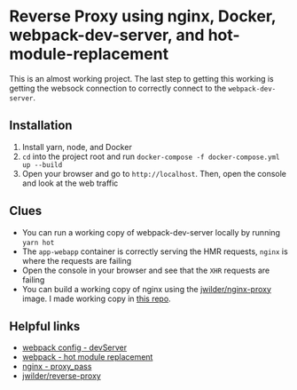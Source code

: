 # Reverse Proxy using nginx, Docker, webpack-dev-server, and hot-module-replacement

This is an almost working project. The last step to getting this working is getting the websock connection to correctly connect to the `webpack-dev-server`.

## Installation

1. Install yarn, node, and Docker
2. `cd` into the project root and run `docker-compose -f docker-compose.yml up --build`
3. Open your browser and go to `http://localhost`. Then, open the console and look at the web traffic

## Clues

* You can run a working copy of webpack-dev-server locally by running `yarn hot`
* The `app-webapp` container is correctly serving the HMR requests, `nginx` is where the requests are failing
* Open the console in your browser and see that the `XHR` requests are failing
* You can build a working copy of nginx using the [jwilder/nginx-proxy](https://github.com/jwilder/nginx-proxy) image. I made working copy in [this repo](https://github.com/NoahLE/Docker-nginx-webpack-HMR).

## Helpful links

* [webpack config - devServer](https://webpack.js.org/configuration/dev-server/)
* [webpack - hot module replacement](https://webpack.js.org/guides/hot-module-replacement/)
* [nginx - proxy_pass](https://nginx.org/en/docs/http/ngx_http_proxy_module.html#proxy_pass)
* [jwilder/reverse-proxy](https://github.com/jwilder/nginx-proxy)